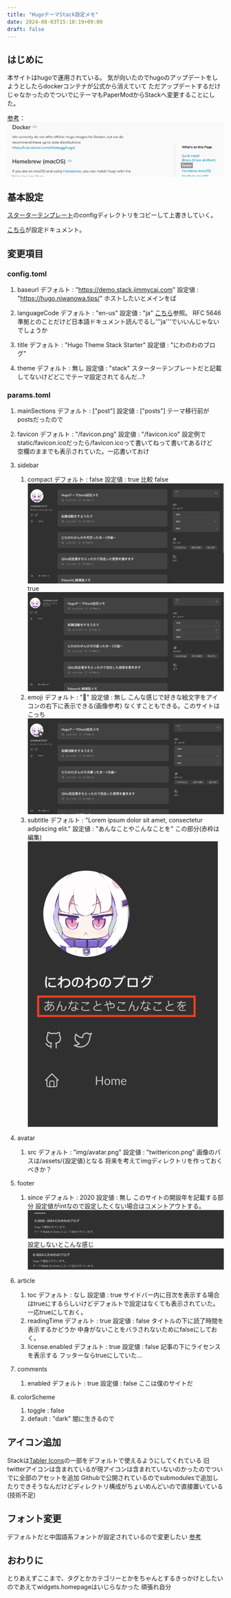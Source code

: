 ```yaml
---
title: "HugoテーマStack設定メモ"
date: 2024-08-03T15:10:19+09:00
draft: false
---
```


## はじめに

本サイトはhugoで運用されている。
気が向いたのでhugoのアップデートをしようとしたらdockerコンテナが公式から消えていて
ただアップデートするだけじゃなかったのでついでにテーマもPaperModからStackへ変更することにした。

[参考](https://qiita.com/ub0t0/items/4ac2f2d8c3e8fbdfcfad)：
![dockerが公式にいた証拠](image.png)

## 基本設定

[スターターテンプレート](https://github.com/CaiJimmy/hugo-theme-stack-starter)のconfigディレクトリをコピーして上書きしていく。

[こちら](https://stack.jimmycai.com/config/site)が設定ドキュメント。

## 変更項目

### config.toml

1. baseurl
デフォルト : "<https://demo.stack.jimmycai.com>"
設定値 : "<https://hugo.niwanowa.tips/>"
ホストしたいとメインをば

2. languageCode
デフォルト : "en-us"
設定値 : "ja"
[こちら](https://gohugo.io/getting-started/configuration/#languagecode)参照。
RFC 5646準拠とのことだけど日本語ドキュメント読んでるし'''ja'''でいいんじゃないでしょうか

3. title
デフォルト : "Hugo Theme Stack Starter"
設定値 : "にわのわのブログ"

4. theme
デフォルト : 無し
設定値 : "stack"
スターターテンプレートだと記載してないけどどこでテーマ設定されてるんだ...?

### params.toml

1. mainSections
デフォルト : ["post"]
設定値 : ["posts"]
テーマ移行前がpostsだったので

2. favicon
デフォルト : "/favicon.png"
設定値 : "/favicon.ico"
設定例でstatic/favicon.icoだったら/favicon.icoって書いてねって書いてあるけど  
空欄のままでも表示されていた。一応書いておけ

3. sidebar
   1. compact
   デフォルト : false
    設定値 : true
    比較
    false
    ![false](image-1.png)
    true
    ![true](image-2.png)
   2. emoji
    デフォルト : "🍥"
    設定値 : 無し
    こんな感じで好きな絵文字をアイコンの右下に表示できる(画像参考)
    なくすこともできる。このサイトはこっち
    ![alt text](image-3.png)
   3. subtitle
    デフォルト : "Lorem ipsum dolor sit amet, consectetur adipiscing elit."
    設定値 : "あんなことやこんなことを"
    この部分(赤枠は編集)
    ![alt text](subtitle.png)

4. avatar
   1. src
    デフォルト : "img/avatar.png"
    設定値 : "twittericon.png"
    画像のパスは/assets/{設定値}となる
    将来を考えてimgディレクトリを作っておくべきか？

5. footer
   1. since
    デフォルト : 2020
    設定値 : 無し
    このサイトの開設年を記載する部分
    設定値がintなので設定したくない場合はコメントアウトする。
    ![alt text](image-4.png)
    設定しないとこんな感じ
    ![alt text](image-5.png)
6. article
   1. toc
    デフォルト : なし
    設定値 : true
    サイドバー内に目次を表示する場合はtrueにするらしいけどデフォルトで設定はなくても表示されていた。一応trueにしておく。
   2. readingTime
    デフォルト : true
    設定値 : false
    タイトルの下に読了時間を表示するかどうか
    中身がないことをバラされないためにfalseにしておく。
   3. license.enabled
    デフォルト : true
    設定値 : false
    記事の下にライセンスを表示する
    フッターならtrueにしていた...
7. comments
   1. enabled
    デフォルト : true
    設定値 : false
    ここは僕のサイトだ
8. colorScheme
   1. toggle : false
   2. default : "dark"
    闇に生きるので

## アイコン追加

Stackは[Tabler Icons](https://tabler.io/icons)の一部をデフォルトで使えるようにしてくれている
旧twitterアイコンは含まれているが現アイコンは含まれていないのかったのでついでに全部のアセットを追加
Githubで公開されているのでsubmodulesで追加したりできそうなんだけどディレクトリ構成がちょいめんどいので直接置いている(技術不足)

## フォント変更

デフォルトだと中国語系フォントが設定されているので変更したい
[参考](https://hugo.ainoniwa.net/p/2022-10-31/)

## おわりに

とりあえずここまで、タグとかカテゴリーとかをちゃんとするきっかけとしたいのであえてwidgets.homepageはいじらなかった
頑張れ自分
